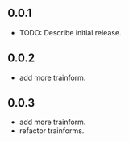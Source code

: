 ## 0.0.1

* TODO: Describe initial release.

## 0.0.2

* add more trainform.


## 0.0.3

* add more trainform.
* refactor trainforms.
